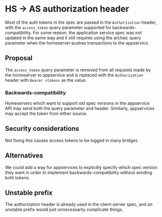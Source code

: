 # HS -> AS authorization header
Most of the auth tokens in the spec are passed in the `Authorization` header,
with the `access_token` query parameter supported for backwards-compatibility.
For some reason, the application service spec was not updated in the same way
and it still requires using the archaic query parameter when the homeserver
pushes transactions to the appservice.

## Proposal
The `access_token` query parameter is removed from all requests made by the
homeserver to appservice and is replaced with the `Authorization` header with
`Bearer <token>` as the value.

### Backwards-compatibility
Homeservers which want to support old spec versions in the appservice API may
send both the query parameter and header. Similarly, appservices may accept the
token from either source.

## Security considerations
Not fixing this causes access tokens to be logged in many bridges.

## Alternatives
We could add a way for appservices to explicitly specify which spec version
they want in order to implement backwards-compatibility without sending both
tokens.

## Unstable prefix
The authorization header is already used in the client-server spec, and an
unstable prefix would just unnecessarily complicate things.
